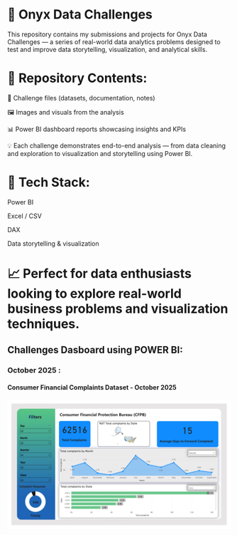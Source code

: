 # 🧠 Onyx Data Challenges

This repository contains my submissions and projects for Onyx Data Challenges — a series of real-world data analytics problems designed to test and improve data storytelling, visualization, and analytical skills.

# 📂 Repository Contents:

📄 Challenge files (datasets, documentation, notes)

🖼️ Images and visuals from the analysis

📊 Power BI dashboard reports showcasing insights and KPIs

💡 Each challenge demonstrates end-to-end analysis — from data cleaning and exploration to visualization and storytelling using Power BI.

# 🚀 Tech Stack:

Power BI

Excel / CSV

DAX

Data storytelling & visualization

# 📈 Perfect for data enthusiasts looking to explore real-world business problems and visualization techniques.

## Challenges Dasboard using POWER BI:

### October 2025 :

#### Consumer Financial Complaints Dataset - October 2025

![Main page dashboard](https://github.com/farook8090/Onyx-Data-Challenges/blob/b19284556c0d0dc349bc656f88b5ce650d7d2e87/2025/Oct/DataDNA%20Dataset%20Challenge%20-%20Consumer%20Financial%20Complaints%20Dataset%20-%20October%202025/Consumer%20Financial%20Complaints%20Analytics%20Challenge_Brief/Consumer%20Financial%20Complaints%20Analytics%20Challenge_Brief_page-0001.jpg)
